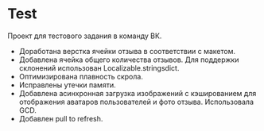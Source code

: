 # Test
Проект для тестового задания в команду ВК.

- Доработана верстка ячейки отзыва в соответствии с макетом. 
- Добавлена ячейка общего количества отзывов. Для поддержки склонений использован Localizable.stringsdict.  
- Оптимизирована плавность скрола.
- Исправлены утечки памяти.
- Добавлена асинхронная загрузка изображений с кэшированием для отображения аватаров пользователей и фото отзыва. Использовала GCD.
- Добавлен pull to refresh.
